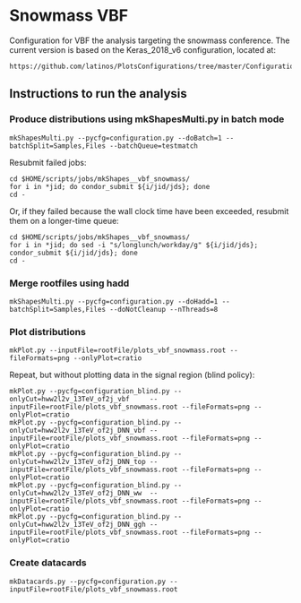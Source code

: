 # Snowmass VBF

Configuration for VBF the analysis targeting the snowmass conference. The current version is based on the Keras_2018_v6 configuration, located at:

    https://github.com/latinos/PlotsConfigurations/tree/master/Configurations/VBF/Keras_2018_v6

## Instructions to run the analysis

### Produce distributions using mkShapesMulti.py in batch mode

    mkShapesMulti.py --pycfg=configuration.py --doBatch=1 --batchSplit=Samples,Files --batchQueue=testmatch

Resubmit failed jobs:

    cd $HOME/scripts/jobs/mkShapes__vbf_snowmass/
    for i in *jid; do condor_submit ${i/jid/jds}; done
    cd -

Or, if they failed because the wall clock time have been exceeded, resubmit them on a longer-time queue:

    cd $HOME/scripts/jobs/mkShapes__vbf_snowmass/
    for i in *jid; do sed -i "s/longlunch/workday/g" ${i/jid/jds}; condor_submit ${i/jid/jds}; done
    cd -

### Merge rootfiles using hadd

    mkShapesMulti.py --pycfg=configuration.py --doHadd=1 --batchSplit=Samples,Files --doNotCleanup --nThreads=8

### Plot distributions

    mkPlot.py --inputFile=rootFile/plots_vbf_snowmass.root --fileFormats=png --onlyPlot=cratio

Repeat, but without plotting data in the signal region (blind policy):

    mkPlot.py --pycfg=configuration_blind.py --onlyCut=hww2l2v_13TeV_of2j_vbf     --inputFile=rootFile/plots_vbf_snowmass.root --fileFormats=png --onlyPlot=cratio
    mkPlot.py --pycfg=configuration_blind.py --onlyCut=hww2l2v_13TeV_of2j_DNN_vbf --inputFile=rootFile/plots_vbf_snowmass.root --fileFormats=png --onlyPlot=cratio
    mkPlot.py --pycfg=configuration_blind.py --onlyCut=hww2l2v_13TeV_of2j_DNN_top --inputFile=rootFile/plots_vbf_snowmass.root --fileFormats=png --onlyPlot=cratio
    mkPlot.py --pycfg=configuration_blind.py --onlyCut=hww2l2v_13TeV_of2j_DNN_ww  --inputFile=rootFile/plots_vbf_snowmass.root --fileFormats=png --onlyPlot=cratio
    mkPlot.py --pycfg=configuration_blind.py --onlyCut=hww2l2v_13TeV_of2j_DNN_ggh --inputFile=rootFile/plots_vbf_snowmass.root --fileFormats=png --onlyPlot=cratio

### Create datacards

    mkDatacards.py --pycfg=configuration.py --inputFile=rootFile/plots_vbf_snowmass.root    
